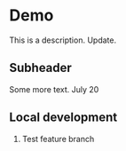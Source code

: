 # Demo

This is a description. Update. 

## Subheader

Some more text. July 20


## Local development 

1. Test feature branch 